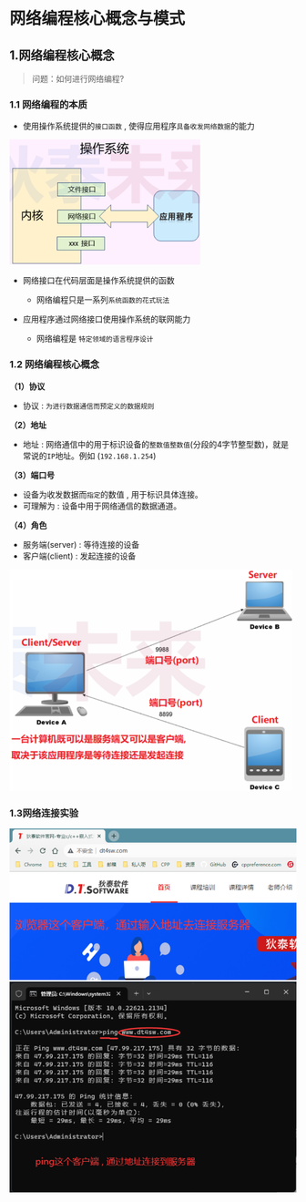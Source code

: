 # 网络编程核心概念与模式

## 1.网络编程核心概念

> 问题：如何进行网络编程?

### 1.1 网络编程的本质

- 使用操作系统提供的`接口函数` , 使得应用程序`具备收发网络数据`的能力

 <img src="assets/image-20240130224225182.png" alt="image-20240130224225182" style="zoom:80%;" />

- 网络接口在代码层面是操作系统提供的函数
  - 网络编程只是一系列`系统函数的花式玩法`

- 应用程序通过网络接口使用操作系统的联网能力
  - 网络编程是 `特定领域的语言程序设计`

### 1.2 网络编程核心概念

**（1）协议**

- 协议 : `为进行数据通信而预定义的数据规则`

**（2）地址**

- 地址 : 网络通信中的用于标识设备的`整数值整数值`(分段的4字节整型数)，就是常说的`IP`地址。例如 (`192.168.1.254`)

**（3）端口号**

- 设备为收发数据而`指定`的数值 , 用于标识具体连接。
- 可理解为 : 设备中用于网络通信的数据通道。

**（4）角色**

- 服务端(server) : 等待连接的设备
- 客户端(client) : 发起连接的设备

<img src="assets/image-20240227203220992.png" alt="image-20240227203220992" style="zoom:67%;" /> 

### 1.3网络连接实验

<img src="assets/image-20240227203730989.png" alt="image-20240227203730989" style="zoom:67%;" /> 

<img src="assets/image-20240227203800229.png" alt="image-20240227203800229" style="zoom:67%;" /> 